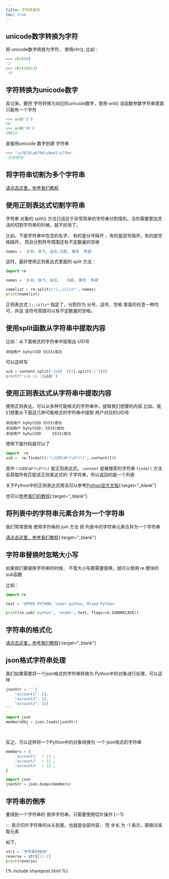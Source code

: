 ```yaml
---
title: 字符串操作
toc: true
---
```


## unicode数字转换为字符

把 unicode数字转换为字符， 使用chr(), 比如：

```py
>>> chr(50)
'2'
>>> chr(20013)
'中'
```


## 字符转换为unicode数字

反过来，要把 字符转换为对应的unicode数字，使用 ord()
该函数参数字符串里面只能有一个字符

```py
>>> ord('2')
50
>>> ord('中')
20013
```


直接用unicode 数字创建 字符串

```py
>>> '\u767d\u6708\u9ed1\u7fbd'
'白月黑羽'
```




##  将字符串切割为多个字符串

[请点击这里，参考我们教程](/doc/tutorial/python/0009/#split)




##  使用正则表达式切割字符串

字符串 对象的 split() 方法只适应于非常简单的字符串分割情形。当你需要更加灵活的切割字符串的时候，就不好用了。

比如，下面字符串中包含的名字， 有的是分号隔开 ，有的是逗号隔开，有的是空格隔开， 而且分割符号周围还有不定数量的空格
```py
names = '关羽; 张飞, 赵云,马超, 黄忠  李逵'
```

这时，最好使用正则表达式里面的 split  方法：

```py
import re

names = '关羽; 张飞, 赵云,   马超, 黄忠  李逵'

namelist = re.split(r'[;,\s]\s*', names)
print(namelist)
```

正则表达式 ```[;,\s]\s*``` 指定了，分割符为 分号、逗号、空格 里面的任意一种均可，并且 该符号周围可以有不定数量的空格。






##  使用split函数从字符串中提取内容

比如：从下面格式的字符串中提取出 UID号

```
添加用户 byhy(UID 5533)成功
```

可以这样写

```py
uid = content.split('(UID ')[1].split(')')[0]
print(f'uid is :{uid}')
```


##  使用正则表达式从字符串中提取内容

使用正则表达，可以从多种可能格式的字符串中，提取我们想要的内容
比如，我们想要从下面这几种可能格式的字符串中提取 用户对应的UID号

```
添加用户 byhy(UID 5533)成功
添加用户 byhy(UID: 5533)成功
添加用户 byhy(UID     5533)成功
```


使用下面代码就可以了

```py
import  re
uid =  re.findall(r'\(UID\W*(\d*)\)', content)[0]
```

其中  ```\(UID\W*(\d*)\)```   是正则表达式， 
 ```content```  是被搜索的字符串
 ```findall```  方法会获取所有匹配该正则表达式的 子字符串，所以返回的是一个列表

关于Python中的正则表达式用法可以参考[Python官方文档](https://docs.python.org/3/library/re.html){:target="_blank"}


也可以[参考我们的教程](/doc/tutorial/python/level2/2006/){:target="_blank"}



##  将列表中的字符串元素合并为一个字符串

我们常常使用 使用字符串的 join 方法 把 列表中的字符串元素合并为一个字符串

[请点击这里，参考我们教程](/doc/tutorial/python/0009/#join){:target="_blank"}



##  字符串替换时忽略大小写

如果我们要替换字符串的时候， 不管大小写都需要替换，就可以使用 re 模块的sub函数

比如：

```py
import re

text = 'UPPER PYTHON, lower python, Mixed Python'

print(re.sub('python', 'snake', text, flags=re.IGNORECASE))
```



##  字符串的格式化


[请点击这里，参考我们教程](/doc/tutorial/python/0010/){:target="_blank"}


## json格式字符串处理

我们如果需要将一个json格式的字符串转换为 Python中的对象进行处理，可以这样

```py
jsonStr = '''{
    "account1": 13, 
    "account2": 12, 
    "account3": 15}
'''

import json
membersObj = json.loads(jsonStr)
```

<br>

反之，可以这样将一个Python中的对象转换为 一个 json格式的字符串

```py
members = {
    'account1'  : 13 ,
    'account2'  : 12 ,
    'account3'  : 15 ,
}

import json
jsonStr = json.dumps(members)
```


## 字符串的倒序

要得到一个字符串的 倒序字符串，只需要使用切片操作 [::-1]

 ```::```  表示切片字符串的从头到尾，也就是全部内容， 而 步长 为 -1 表示，颠倒过来取元素

如下， 

```py
str1 = '字符串的倒序'
reverse = str1[::-1]
print(reverse)
```


{% include sharepost.html %}